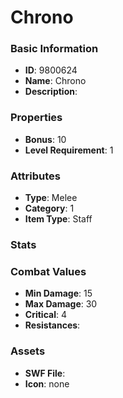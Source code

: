# Chrono



### Basic Information

- **ID**: 9800624
- **Name**: Chrono
- **Description**: 

### Properties

- **Bonus**: 10
- **Level Requirement**: 1

### Attributes

- **Type**: Melee     
- **Category**: 1
- **Item Type**: Staff

### Stats


### Combat Values

- **Min Damage**: 15
- **Max Damage**: 30
- **Critical**: 4
- **Resistances**: 

### Assets

- **SWF File**: 
- **Icon**: none

